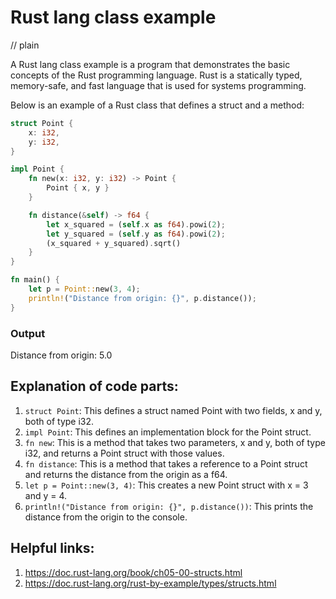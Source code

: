 # Rust lang class example
// plain

A Rust lang class example is a program that demonstrates the basic concepts of the Rust programming language. Rust is a statically typed, memory-safe, and fast language that is used for systems programming.

Below is an example of a Rust class that defines a struct and a method:

```rust
struct Point {
    x: i32,
    y: i32,
}

impl Point {
    fn new(x: i32, y: i32) -> Point {
        Point { x, y }
    }

    fn distance(&self) -> f64 {
        let x_squared = (self.x as f64).powi(2);
        let y_squared = (self.y as f64).powi(2);
        (x_squared + y_squared).sqrt()
    }
}

fn main() {
    let p = Point::new(3, 4);
    println!("Distance from origin: {}", p.distance());
}
```

### Output

Distance from origin: 5.0

## Explanation of code parts:

1. `struct Point`: This defines a struct named Point with two fields, x and y, both of type i32.
2. `impl Point`: This defines an implementation block for the Point struct.
3. `fn new`: This is a method that takes two parameters, x and y, both of type i32, and returns a Point struct with those values.
4. `fn distance`: This is a method that takes a reference to a Point struct and returns the distance from the origin as a f64.
5. `let p = Point::new(3, 4)`: This creates a new Point struct with x = 3 and y = 4.
6. `println!("Distance from origin: {}", p.distance())`: This prints the distance from the origin to the console.

## Helpful links:

1. https://doc.rust-lang.org/book/ch05-00-structs.html
2. https://doc.rust-lang.org/rust-by-example/types/structs.html